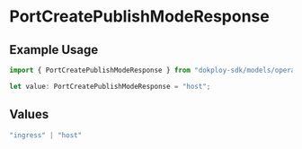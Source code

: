 # PortCreatePublishModeResponse

## Example Usage

```typescript
import { PortCreatePublishModeResponse } from "dokploy-sdk/models/operations";

let value: PortCreatePublishModeResponse = "host";
```

## Values

```typescript
"ingress" | "host"
```